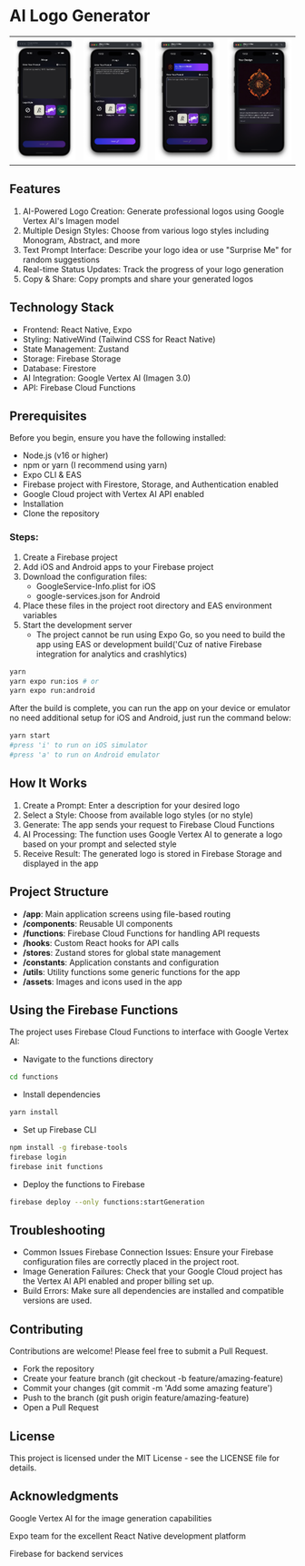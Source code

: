 # AI Logo Generator

|                                                        |                                                         |                                                        |                                                         |
| ------------------------------------------------------ | ------------------------------------------------------- | ------------------------------------------------------ | ------------------------------------------------------- |
| <img alt="AI Logo Generator" src="./docs/first.png" /> | <img alt="AI Logo Generator" src="./docs/second.png" /> | <img alt="AI Logo Generator" src="./docs/third.png" /> | <img alt="AI Logo Generator" src="./docs/fourth.png" /> |

## Features

1. AI-Powered Logo Creation: Generate professional logos using Google Vertex AI's Imagen model
2. Multiple Design Styles: Choose from various logo styles including Monogram, Abstract, and more
3. Text Prompt Interface: Describe your logo idea or use "Surprise Me" for random suggestions
4. Real-time Status Updates: Track the progress of your logo generation
5. Copy & Share: Copy prompts and share your generated logos

## Technology Stack

- Frontend: React Native, Expo
- Styling: NativeWind (Tailwind CSS for React Native)
- State Management: Zustand
- Storage: Firebase Storage
- Database: Firestore
- AI Integration: Google Vertex AI (Imagen 3.0)
- API: Firebase Cloud Functions

## Prerequisites

Before you begin, ensure you have the following installed:

- Node.js (v16 or higher)
- npm or yarn (I recommend using yarn)
- Expo CLI & EAS
- Firebase project with Firestore, Storage, and Authentication enabled
- Google Cloud project with Vertex AI API enabled
- Installation
- Clone the repository

### Steps:

1. Create a Firebase project
2. Add iOS and Android apps to your Firebase project
3. Download the configuration files:
   - GoogleService-Info.plist for iOS
   - google-services.json for Android
4. Place these files in the project root directory and EAS environment variables
5. Start the development server
   - The project cannot be run using Expo Go, so you need to build the app using EAS or development build('Cuz of native Firebase integration for analytics and crashlytics)

```bash
yarn
yarn expo run:ios # or
yarn expo run:android
```

After the build is complete, you can run the app on your device or emulator no need additional setup for iOS and Android, just run the command below:

```bash
yarn start
#press 'i' to run on iOS simulator
#press 'a' to run on Android emulator
```

## How It Works

1. Create a Prompt: Enter a description for your desired logo
2. Select a Style: Choose from available logo styles (or no style)
3. Generate: The app sends your request to Firebase Cloud Functions
4. AI Processing: The function uses Google Vertex AI to generate a logo based on your prompt and selected style
5. Receive Result: The generated logo is stored in Firebase Storage and displayed in the app

## Project Structure

- **/app**: Main application screens using file-based routing
- **/components**: Reusable UI components
- **/functions**: Firebase Cloud Functions for handling API requests
- **/hooks**: Custom React hooks for API calls
- **/stores**: Zustand stores for global state management
- **/constants**: Application constants and configuration
- **/utils**: Utility functions some generic functions for the app
- **/assets**: Images and icons used in the app

## Using the Firebase Functions

The project uses Firebase Cloud Functions to interface with Google Vertex AI:

- Navigate to the functions directory

```bash
cd functions
```

- Install dependencies

```bash
yarn install
```

- Set up Firebase CLI

```bash
npm install -g firebase-tools
firebase login
firebase init functions
```

- Deploy the functions to Firebase

```bash
firebase deploy --only functions:startGeneration
```

## Troubleshooting

- Common Issues
  Firebase Connection Issues: Ensure your Firebase configuration files are correctly placed in the project root.
- Image Generation Failures: Check that your Google Cloud project has the Vertex AI API enabled and proper billing set up.
- Build Errors: Make sure all dependencies are installed and compatible versions are used.

## Contributing

Contributions are welcome! Please feel free to submit a Pull Request.

- Fork the repository
- Create your feature branch (git checkout -b feature/amazing-feature)
- Commit your changes (git commit -m 'Add some amazing feature')
- Push to the branch (git push origin feature/amazing-feature)
- Open a Pull Request

## License

This project is licensed under the MIT License - see the LICENSE file for details.

## Acknowledgments

Google Vertex AI for the image generation capabilities

Expo team for the excellent React Native development platform

Firebase for backend services
